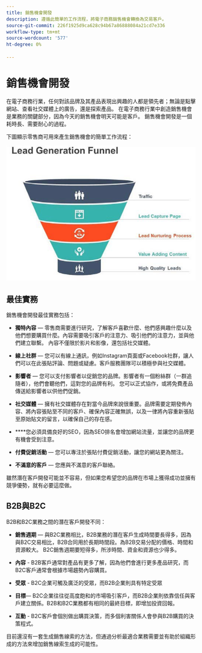 ```yaml
---
title: 銷售機會開發
description: 遵循此簡單的工作流程，將電子商務銷售機會轉換為交易客戶。
source-git-commit: 226f1925d9ca628c94b67a86888084a21cd7e336
workflow-type: tm+mt
source-wordcount: '577'
ht-degree: 0%

---
```



# 銷售機會開發

在電子商務行業，任何對該品牌及其產品表現出興趣的人都是領先者；無論是點擊網站、查看社交媒體上的廣告，還是探索產品。 在電子商務行業中創造銷售機會是業務的關鍵部分，因為今天的銷售機會明天可能是客戶。 銷售機會開發是一個耗時長、需要耐心的過程。

下圖顯示零售商可用來產生銷售機會的簡單工作流程：

![銷售機會產生漏斗圖](../../assets/playbooks/lead-generation-funnel.png)

## 最佳實務

銷售機會開發最佳實務包括：

- **獨特內容** — 零售商需要進行研究，了解客戶喜歡什麼、他們感興趣什麼以及他們想要購買什麼。內容需要吸引客戶的注意力、吸引他們的注意力，並與他們建立聯繫。 內容不僅限於影片和影像，還包括社交媒體。

- **線上社群** — 您可以有線上通訊，例如Instagram頁面或Facebook社群，讓人們可以在此張貼評論、問題或疑慮。客戶服務團隊可以積極參與社交媒體。

- **影響者** — 您可以支付影響者以促銷您的品牌。影響者有一個粉絲群（一群追隨者），他們會聽他們，這對您的品牌有利。 您可以正式協作，或將免費產品傳送給影響者以供他們促銷。

- **社交媒體** — 擁有社交媒體存在對當今品牌來說很重要。品牌需要定期發佈內容、將內容張貼至不同的客戶、確保內容正確無誤，以及一律將內容重新張貼至原始貼文的留言，以確保自己的存在感。

- ****&#x200B;您必須具備良好的SEO，因為SEO排名會增加網站流量，並讓您的品牌更有機會受到注意。

- **付費促銷活動** — 您可以專注於張貼付費促銷活動，讓您的網站更為關注。

- **不滿意的客戶** — 您應與不滿意的客戶聯絡。

雖然潛在客戶開發可能並不容易，但如果您希望您的品牌在市場上獲得成功並擁有競爭優勢，就有必要這麼做。

## B2B與B2C

B2B和B2C業務之間的潛在客戶開發不同：

- **銷售週期** — 與B2C業務相比，B2B業務的潛在客戶生成時間要長得多，因為與B2C交易相比，B2B合同用於長期時間段。為B2B交易分配的價格、時間和資源較大。 B2C銷售週期要短得多，所涉時間、資金和資源也少得多。

- **內容** - B2B客戶通常對產品有更多了解，因為他們會進行更多產品研究，而B2C客戶通常會根據市場趨勢內容購買。

- **受眾** - B2C企業可觸及廣泛的受眾，而B2B企業則具有特定受眾

- **目標**— B2C企業往往從高度飽和的市場吸引客戶，而B2B企業則依靠信任與客戶建立關係。B2B和B2C業務都有相同的最終目標，即增加投資回報。

- **互動** - B2C客戶會個別做出購買決策，而多個利害關係人會參與B2B購買的決策程式。

目前還沒有一套生成銷售線索的方法，但通過分析最適合業務需要並有助於組織形成的方法來增加銷售線索生成的可能性。
